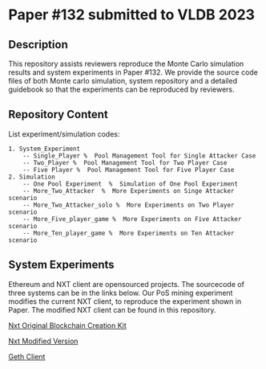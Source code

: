 # Paper \#132 submitted to VLDB 2023

## Description

This repository assists reviewers reproduce the Monte Carlo simulation results and system experiments in Paper \#132.
We provide the source code files of both Monte carlo simulation, system repository and a detailed guidebook so that the experiments can be reproduced by reviewers. 

## Repository Content
List experiment/simulation codes:

```
1. System_Experiment
	-- Single_Player %  Pool Management Tool for Single Attacker Case
	-- Two_Player %  Pool Management Tool for Two Player Case
	-- Five Player %  Pool Management Tool for Five Player Case
2. Simulation
	-- One Pool Experiment  %  Simulation of One Pool Experiment
	-- More_Two_Attacker  %  More Experiments on Singe Attacker scenario
	-- More_Two_Attacker_solo %  More Experiments on Two Player scenario
	-- More_Five_player_game %  More Experiments on Five Attacker scenario
	-- More_Ten_player_game %  More Experiments on Ten Attacker scenario
```

## System Experiments
Ethereum and NXT client are opensourced projects. The sourcecode of three systems can be in the links below. Our PoS mining experiment modifies the current NXT client, to reproduce the experiment shown in Paper. The modified NXT client can be found in this repository. 

[Nxt Original Blockchain Creation Kit](https://bitbucket.org/Jelurida/nxt-clone-starter/src/master/)

[Nxt Modified Version](https://www.dropbox.com/s/tx49cefow6jg8hz/nxt.zip?dl=0) 

[Geth Client](https://github.com/ethereum/go-ethereum) 

